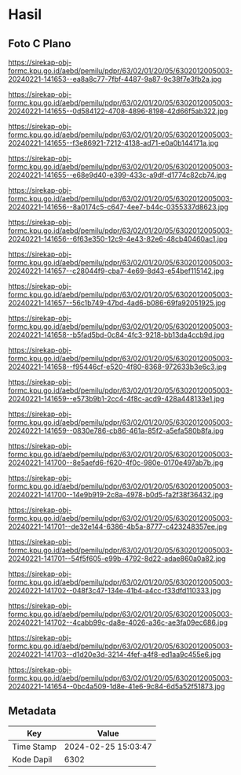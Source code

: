 # Hasil

## Foto C Plano

https://sirekap-obj-formc.kpu.go.id/aebd/pemilu/pdpr/63/02/01/20/05/6302012005003-20240221-141653--ea8a8c77-7fbf-4487-9a87-9c38f7e3fb2a.jpg

https://sirekap-obj-formc.kpu.go.id/aebd/pemilu/pdpr/63/02/01/20/05/6302012005003-20240221-141655--0d584122-4708-4896-8198-42d66f5ab322.jpg

https://sirekap-obj-formc.kpu.go.id/aebd/pemilu/pdpr/63/02/01/20/05/6302012005003-20240221-141655--f3e86921-7212-4138-ad71-e0a0b144171a.jpg

https://sirekap-obj-formc.kpu.go.id/aebd/pemilu/pdpr/63/02/01/20/05/6302012005003-20240221-141655--e68e9d40-e399-433c-a9df-d1774c82cb74.jpg

https://sirekap-obj-formc.kpu.go.id/aebd/pemilu/pdpr/63/02/01/20/05/6302012005003-20240221-141656--8a0174c5-c647-4ee7-b44c-0355337d8623.jpg

https://sirekap-obj-formc.kpu.go.id/aebd/pemilu/pdpr/63/02/01/20/05/6302012005003-20240221-141656--6f63e350-12c9-4e43-82e6-48cb40460ac1.jpg

https://sirekap-obj-formc.kpu.go.id/aebd/pemilu/pdpr/63/02/01/20/05/6302012005003-20240221-141657--c28044f9-cba7-4e69-8d43-e54bef115142.jpg

https://sirekap-obj-formc.kpu.go.id/aebd/pemilu/pdpr/63/02/01/20/05/6302012005003-20240221-141657--56c1b749-47bd-4ad6-b086-69fa92051925.jpg

https://sirekap-obj-formc.kpu.go.id/aebd/pemilu/pdpr/63/02/01/20/05/6302012005003-20240221-141658--b5fad5bd-0c84-4fc3-9218-bb13da4ccb9d.jpg

https://sirekap-obj-formc.kpu.go.id/aebd/pemilu/pdpr/63/02/01/20/05/6302012005003-20240221-141658--f95446cf-e520-4f80-8368-972633b3e6c3.jpg

https://sirekap-obj-formc.kpu.go.id/aebd/pemilu/pdpr/63/02/01/20/05/6302012005003-20240221-141659--e573b9b1-2cc4-4f8c-acd9-428a448133e1.jpg

https://sirekap-obj-formc.kpu.go.id/aebd/pemilu/pdpr/63/02/01/20/05/6302012005003-20240221-141659--0830e786-cb86-461a-85f2-a5efa580b8fa.jpg

https://sirekap-obj-formc.kpu.go.id/aebd/pemilu/pdpr/63/02/01/20/05/6302012005003-20240221-141700--8e5aefd6-f620-4f0c-980e-0170e497ab7b.jpg

https://sirekap-obj-formc.kpu.go.id/aebd/pemilu/pdpr/63/02/01/20/05/6302012005003-20240221-141700--14e9b919-2c8a-4978-b0d5-fa2f38f36432.jpg

https://sirekap-obj-formc.kpu.go.id/aebd/pemilu/pdpr/63/02/01/20/05/6302012005003-20240221-141701--de32e144-6386-4b5a-8777-c423248357ee.jpg

https://sirekap-obj-formc.kpu.go.id/aebd/pemilu/pdpr/63/02/01/20/05/6302012005003-20240221-141701--54f5f605-e99b-4792-8d22-adae860a0a82.jpg

https://sirekap-obj-formc.kpu.go.id/aebd/pemilu/pdpr/63/02/01/20/05/6302012005003-20240221-141702--048f3c47-134e-41b4-a4cc-f33dfd110333.jpg

https://sirekap-obj-formc.kpu.go.id/aebd/pemilu/pdpr/63/02/01/20/05/6302012005003-20240221-141702--4cabb99c-da8e-4026-a36c-ae3fa09ec686.jpg

https://sirekap-obj-formc.kpu.go.id/aebd/pemilu/pdpr/63/02/01/20/05/6302012005003-20240221-141703--d1d20e3d-3214-4fef-a4f8-ed1aa9c455e6.jpg

https://sirekap-obj-formc.kpu.go.id/aebd/pemilu/pdpr/63/02/01/20/05/6302012005003-20240221-141654--0bc4a509-1d8e-41e6-9c84-6d5a52f51873.jpg


## Metadata

| Key        | Value               |
| ---------- | ------------------- |
| Time Stamp | 2024-02-25 15:03:47 |
| Kode Dapil | 6302                |



